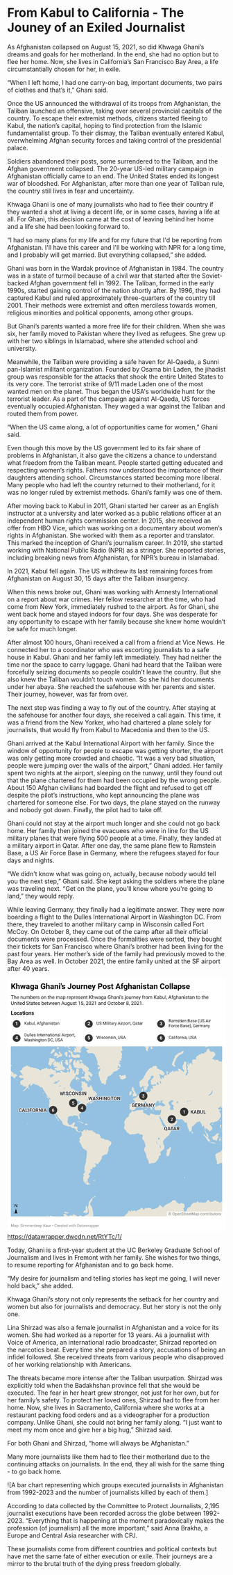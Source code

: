 # From Kabul to California - The Jouney of an Exiled Journalist

As Afghanistan collapsed on August 15, 2021, so did Khwaga Ghani’s dreams and goals for her motherland. In the end, she had no option but to flee her home. Now, she lives in California’s San Francisco Bay Area, a life circumstantially chosen for her, in exile. 

“When I left home, I had one carry-on bag, important documents, two pairs of clothes and that’s it,” Ghani said.

Once the US announced the withdrawal of its troops from Afghanistan, the Taliban launched an offensive, taking over several provincial capitals of the country. To escape their extremist methods, citizens started fleeing to Kabul, the nation’s capital, hoping to find protection from the Islamic fundamentalist group. To their dismay, the Taliban eventually entered Kabul, overwhelming Afghan security forces and taking control of the presidential palace. 

Soldiers abandoned their posts, some surrendered to the Taliban, and the Afghan government collapsed. The 20-year US-led military campaign in Afghanistan officially came to an end. The United States ended its longest war of bloodshed. For Afghanistan, after more than one year of Taliban rule, the country still lives in fear and uncertainty.

Khwaga Ghani is one of many journalists who had to flee their country if they wanted a shot at living a decent life, or in some cases, having a life at all. For Ghani, this decision came at the cost of leaving behind her home and a life she had been looking forward to.

“I had so many plans for my life and for my future that I'd be reporting from Afghanistan. I'll have this career and I'll be working with NPR for a long time, and I probably will get married. But everything collapsed,” she added.

Ghani was born in the Wardak province of Afghanistan in 1984. The country was in a state of turmoil because of a civil war that started after the Soviet-backed Afghan government fell in 1992. The Taliban, formed in the early 1990s, started gaining control of the nation shortly after. By 1996, they had captured Kabul and ruled approximately three-quarters of the country till 2001. Their methods were extremist and often merciless towards women, religious minorities and political opponents, among other groups.

But Ghani’s parents wanted a more free life for their children. When she was six, her family moved to Pakistan where they lived as refugees. She grew up with her two siblings in Islamabad, where she attended school and university. 

Meanwhile, the Taliban were providing a safe haven for Al-Qaeda, a Sunni pan-Islamist militant organization. Founded by Osama bin Laden, the jihadist group was responsible for the attacks that shook the entire United States to its very core. The terrorist strike of 9/11 made Laden one of the most wanted men on the planet. Thus began the USA's worldwide hunt for the terrorist leader. As a part of the campaign against Al-Qaeda, US forces eventually occupied Afghanistan. They waged a war against the Taliban and routed them from power. 

“When the US came along, a lot of opportunities came for women,” Ghani said. 

Even though this move by the US government led to its fair share of problems in Afghanistan, it also gave the citizens a chance to understand what freedom from the Taliban meant. People started getting educated and respecting women’s rights. Fathers now understood the importance of their daughters attending school. Circumstances started becoming more liberal. Many people who had left the country returned to their motherland, for it was no longer ruled by extremist methods. Ghani’s family was one of them.

After moving back to Kabul in 2011, Ghani started her career as an English instructor at a university and later worked as a public relations officer at an independent human rights commission center. In 2015, she received an offer from HBO Vice, which was working on a documentary about women’s rights in Afghanistan. She worked with them as a reporter and translator. This marked the inception of Ghani’s journalism career. In 2019, she started working with National Public Radio (NPR) as a stringer. She reported stories, including breaking news from Afghanistan, for NPR’s bureau in Islamabad. 

In 2021, Kabul fell again. The US withdrew its last remaining forces from Afghanistan on August 30, 15 days after the Taliban insurgency.

When this news broke out, Ghani was working with Amnesty International on a report about war crimes. Her fellow researcher at the time, who had come from New York, immediately rushed to the airport. As for Ghani, she went back home and stayed indoors for four days. She was desperate for any opportunity to escape with her family because she knew home wouldn’t be safe for much longer.

After almost 100 hours, Ghani received a call from a friend at Vice News. He connected her to a coordinator who was escorting journalists to a safe house in Kabul. Ghani and her family left immediately. They had neither the time nor the space to carry luggage. Ghani had heard that the Taliban were forcefully seizing documents so people couldn’t leave the country. But she also knew the Taliban wouldn’t touch women. So she hid her documents under her abaya. She reached the safehouse with her parents and sister. Their journey, however, was far from over.

The next step was finding a way to fly out of the country. After staying at the safehouse for another four days, she received a call again. This time, it was a friend from the New Yorker, who had chartered a plane solely for journalists, that would fly from Kabul to Macedonia and then to the US.

Ghani arrived at the Kabul International Airport with her family. Since the window of opportunity for people to escape was getting shorter, the airport was only getting more crowded and chaotic. “It was a very bad situation, people were jumping over the walls of the airport,” Ghani added. 
Her family spent two nights at the airport, sleeping on the runway, until they found out that the plane chartered for them had been occupied by the wrong people. About 150 Afghan civilians had boarded the flight and refused to get off despite the pilot’s instructions, who kept announcing the plane was chartered for someone else. For two days, the plane stayed on the runway and nobody got down. Finally, the pilot had to take off. 

Ghani could not stay at the airport much longer and she could not go back home. Her family then joined the evacuees who were in line for the US military planes that were flying 500 people at a time. Finally, they landed at a military airport in Qatar. After one day, the same plane flew to Ramstein Base, a US Air Force Base in Germany, where the refugees stayed for four days and nights. 

“We didn't know what was going on, actually, because nobody would tell you the next step,” Ghani said. She kept asking the soldiers where the plane was traveling next. “Get on the plane, you'll know where you're going to land,” they would reply. 

While leaving Germany, they finally had a legitimate answer. They were now boarding a flight to the Dulles International Airport in Washington DC. From there, they traveled to another military camp in Wisconsin called Fort McCoy. On October 8, they came out of the camp after all their official documents were processed. Once the formalities were sorted, they bought their tickets for San Francisco where Ghani’s brother had been living for the past four years. Her mother’s side of the family had previously moved to the Bay Area as well. In October 2021, the entire family united at the SF airport after 40 years. 

![A data locator map of Khawaga Ghani's journey post the Afghanistan collapse](https://github.com/simmerdeepkaur/Data-Journalism-Final-Project/blob/main/Data%20Locator%20Map_Khwaga%20Ghani's%20Journey%20Post%20Afghanistan%20Collapse%20.png)https://datawrapper.dwcdn.net/RtYTc/1/

Today, Ghani is a first-year student at the UC Berkeley Graduate School of Journalism and lives in Fremont with her family. She wishes for two things, to resume reporting for Afghanistan and to go back home. 

“My desire for journalism and telling stories has kept me going, I will never hold back,” she added. 

Khwaga Ghani’s story not only represents the setback for her country and women but also for journalists and democracy. But her story is not the only one. 

Lina Shirzad was also a female journalist in Afghanistan and a voice for its women. She had worked as a reporter for 13 years. As a journalist with Voice of America, an international radio broadcaster, Shirzad reported on the narcotics beat. Every time she prepared a story, accusations of being an infidel followed. She received threats from various people who disapproved of her working relationship with Americans. 

The threats became more intense after the Taliban usurpation. Shirzad was explicitly told when the Badakhshan province fell that she would be executed. The fear in her heart grew stronger, not just for her own, but for her family’s safety. To protect her loved ones, Shirzad had to flee from her home. Now, she lives in Sacramento, California where she works at a restaurant packing food orders and as a videographer for a production company. Unlike Ghani, she could not bring her family along. “I just want to meet my mom once and give her a big hug,” Shirzad said.

For both Ghani and Shirzad, “home will always be Afghanistan.”

Many more journalists like them had to flee their motherland due to the continuing attacks on journalists. In the end, they all wish for the same thing - to go back home. 

![A bar chart representing which groups executed journalists in Afghanistan from 1992-2023 and the number of journalists killed by each of them.]

According to data collected by the Committee to Protect Journalists, 2,195 journalist executions have been recorded across the globe between 1992-2023. “Everything that is happening at the moment paradoxically makes the profession (of journalism) all the more important,” said Anna Brakha, a Europe and Central Asia researcher with CPJ. 

These journalists come from different countries and political contexts but have met the same fate of either execution or exile. Their journeys are a mirror to the brutal truth of the dying press freedom globally. 
